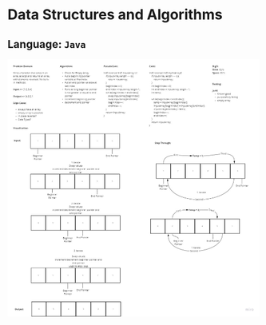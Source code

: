 # Data Structures and Algorithms

## Language: `Java`

![Code Challenge 01](/java/imgs/CodeChallenge01.jpg)

